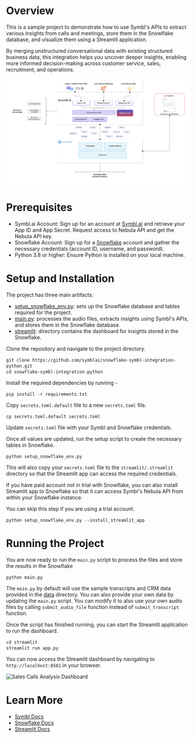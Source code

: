 # Overview

This is a sample project to demonstrate how to use Symbl's APIs to extract various insights from calls and
meetings, store them in the Snowflake database, and visualize them using a Streamlit application.

By merging unstructured conversational data with existing structured business data, this integration helps you uncover
deeper insights, enabling more informed decision-making across customer service, sales, recruitment, and operations.

![Symbl Snowflake Diagram](./images/symbl-snowflake-integration.png)



# Prerequisites

- Symbl.ai Account: Sign up for an account at [Symbl.ai](https://platform.symbl.ai) and retrieve your App ID and App
  Secret. Request access to Nebula API and get the Nebula API key.
- Snowflake Account: Sign up for a [Snowflake](https://signup.snowflake.com/) account and gather the necessary
  credentials (account ID, username, and password).
- Python 3.8 or higher: Ensure Python is installed on your local machine.

# Setup and Installation

The project has three main artifacts:

- [setup_snowflake_env.py](./setup_snowflake_env.py): sets up the Snowflake database and tables required for the
  project.
- [main.py](./main.py): processes the audio files, extracts insights using Symbl's APIs,
  and stores them in the Snowflake database.
- [streamlit](./streamlit): directory contains the dashboard for insights stored in the
  Snowflake.

Clone the repository and navigate to the project directory.

```shell
git clone https://github.com/symblai/snowflake-symbl-integration-python.git
cd snowflake-symbl-integration-python
```
Install the required dependencies by running -
```shell
pip install -r requirements.txt
```
Copy `secrets.toml.default` file to a new `secrets.toml` file.

```shell
cp secrets.toml.default secrets.toml
```
Update `secrets.toml` file with your Symbl and Snowflake credentials.

Once all values are updated, run the setup script to create the necessary tables in Snowflake.
```shell
python setup_snowflake_env.py
```

This will also copy your `secrets.toml` file to the `streamlit/.streamlit` directory so that the Streamlit app can
access the required credentials.

If you have paid account not in trial with Snowflake, you can also install Streamlit app to Snowflake so that it can
access Symbl's Nebula API from within your Snowflake instance.

You can skip this step if you are using a trial account.

```shell
python setup_snowflake_env.py --install_streamlit_app
```

# Running the Project

You are now ready to run the `main.py` script to process the files and store the results in the Snowflake

```shell
python main.py
```

The `main.py` by default will use the sample transcripts and CRM data provided in the [data](./data) directory. You can
also provide your own data by updating the `main.py` script. You can modify it to also use your own audio files by
calling `submit_audio_file` function instead of `submit_transcript` function.

Once the script has finished running, you can start the Streamlit application to run the dashboard.

```shell
cd streamlit
streamlit run app.py
```
You can now access the Streamlit dashboard by navigating to `http://localhost:8501` in your browser.

![Sales Calls Analysis Dashboard](./images/sales_calls_analysis.gif)

# Learn More

- [Symbl Docs](https://docs.symbl.ai/)
- [Snowflake Docs](https://docs.snowflake.com)
- [Streamlit Docs](https://docs.streamlit.io/)
